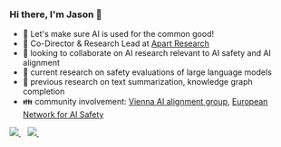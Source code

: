 ### Hi there, I'm Jason 👋

- 🌸 Let's make sure AI is used for the common good!
- 🌱 Co-Director & Research Lead at [Apart Research](https://apartresearch.com/)
- 🌱 looking to collaborate on AI research relevant to AI safety and AI alignment 
- 🔭 current research on safety evaluations of large language models
- 🔭 previous research on text summarization, knowledge graph completion
- 👪 community involvement: [Vienna AI alignment group](https://github.com/ViennaAI/info), [European Network for AI Safety](https://enais.co/)

<p align='left'>
  <a href="https://scholar.google.at/citations?user=FKrb_FwAAAAJ&hl=en">
    <img src="https://img.shields.io/badge/Google_Scholar-4285F4?style=for-the-badge&logo=google-scholar&logoColor=white"/>        
  </a>&nbsp;&nbsp;
  <a href="https://www.linkedin.com/in/jas-ho/">
    <img src="https://img.shields.io/badge/linkedin-%230077B5.svg?&style=for-the-badge&logo=linkedin&logoColor=white" />
  </a>&nbsp;&nbsp;
</p>

[//]: # (inspiration: https://github.com/JayThibs/JayThibs#readme)
[//]: # (how to use badges: https://github.com/alexandresanlim/Badges4-README.md-Profile)
